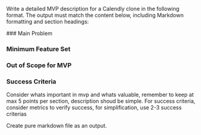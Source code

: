 Write a detailed MVP description for a Calendly clone in the following format. The output must match the content below, including Markdown formatting and section headings:

<format>
### Main Problem

### Minimum Feature Set

### Out of Scope for MVP

### Success Criteria

</format>

Consider whats important in mvp and whats valuable, remember to keep at max 5 points per section, description shoud be simple. For success criteria, consider metrics to verify success, for simplification, use 2-3 success criterias

Create pure markdown file as an output.